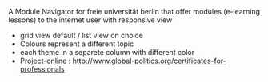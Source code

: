 A Module Navigator for freie universität berlin that offer modules (e-learning lessons) to the internet user with responsive view
- grid view default / list view on choice
- Colours represent a different topic
- each theme in a separete column with different color
- Project-online : http://www.global-politics.org/certificates-for-professionals
